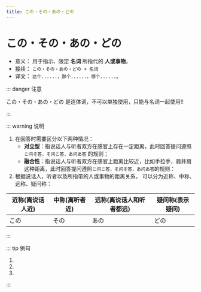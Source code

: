 ```yaml
---
title: この・その・あの・どの
---
```


# この・その・あの・どの

- 意义： 用于指示、限定 **名词** 所指代的 **人或事物**。
- 接续： `この・その・あの・どの + 名词`
- 译文： `这个......，那个......，哪个......`。

::: danger 注意

この・その・あの・どの 是连体词，不可以单独使用，只能与名词一起使用!!

:::

::: warning 说明

1. 在回答时需要区分以下两种情况：
   - **对立型**：指说话人与听者双方在感官上存在一定距离，此时回答提问遵照 `こ问そ答，そ问こ答，あ问あ答` 的规则；
   - **融合性**：指说话人与听者双方在感官上距离比较近，比如手拉手，肩并肩这种距离，此时回答提问遵照`こ问こ答，そ问そ答，あ问あ答`的规则：
2. 根据说话人，听者以及所指带的人或事物的距离关系， 可以分为近称、中称、远称、疑问称：

| 近称(离说话人近)      | 中称(离听者近) | 远称(离说话人和听者都远)      | 疑问称(表示疑问) |
| ----------- | ----------- | ----------- | ----------- |
| この      | その       | あの      | どの       |

:::

::: tip 例句

1. <grammer-content sentence="A: **この**[方/かた]はどなたですか。" trans='那个人是谁啊？' />
   <grammer-content sentence="B: ああ、**その**人は[姉/あね]の[婚約者/こんやくじゃ]です。" trans='啊，那个人是我姐姐的未婚夫。' />
2. <grammer-content sentence="**あの**[方/かた]は[鈴木/すずき]さんです。" trans='那位是铃木。' />
3. <grammer-content sentence="A: [高橋/たかはし]さんは**どの**[人/ひと]ですか。" trans='高桥是哪位啊？' />
   <grammer-content sentence="B: [高橋/たかはし]さんは**あの**[人/ひと]です。" trans='高桥是那位。' />

:::
